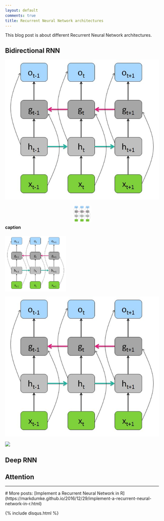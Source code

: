 ```yaml
---
layout: default
comments: true
title: Recurrent Neural Network architectures
---
```


This blog post is about different Recurrent Neural Network architectures.

## Bidirectional RNN

![My helpful screenshot](_posts/img/mod_bidirectional_rnn2.JPG)

<div style="width:11.8%; margin-left:auto; margin-right:auto; margin-bottom:5px; margin-top:17px;">
<img src="img/mod_bidirectional_rnn2.JPG" alt>
</div>
<div class="caption" style="margin-bottom:20px;">
<strong>caption</strong>
</div>

<img src="https://github.com/markdumke/Deep-Learning-Seminar/blob/master/Images/mod_bidirectional_rnn2.JPG" alt="" style="width: 200px;"/>

![](https://github.com/markdumke/Deep-Learning-Seminar/blob/master/Images/mod_bidirectional_rnn2.JPG)

![](https://raw.githubusercontent.com/markdumke/Deep-Learning-Seminar/blob/master/Images/mod_bidirectional_rnn2.JPG)

## Deep RNN

## Attention

<hr>
# More posts:
[Implement a Recurrent Neural Network in R](https://markdumke.github.io/2016/12/29/implement-a-recurrent-neural-network-in-r.html)

{% include disqus.html %}

